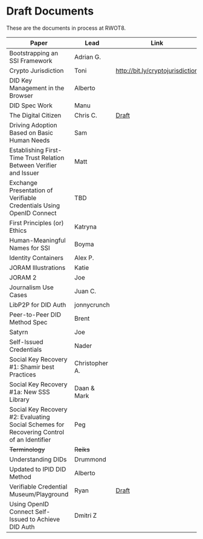 # Draft Documents

These are the documents in process at RWOT8.

| Paper | Lead | Link |
| ------------- | ------------- | ---------- |
| Bootstrapping an SSI Framework | Adrian G. |
| Crypto Jurisdiction | Toni | http://bit.ly/cryptojurisdiction |
| DID Key Management in the Browser | Alberto |
| DID Spec Work | Manu |
| The Digital Citizen | Chris C. | [Draft](digital-citizen.md) |
| Driving Adoption Based on Basic Human Needs | Sam |
| Establishing First-Time Trust Relation Between Verifier and Issuer | Matt |
| Exchange Presentation of Verifiable Credentials Using OpenID Connect | TBD |
| First Principles (or) Ethics | Katryna |
| Human-Meaningful Names for SSI | Boyma |
| Identity Containers | Alex P. |
| JORAM Illustrations | Katie |
| JORAM 2 | Joe |
| Journalism Use Cases | Juan C. | 
| LibP2P for DID Auth | jonnycrunch |
| Peer-to-Peer DID Method Spec | Brent |
| Satyrn | Joe |
| Self-Issued Credentials | Nader |
| Social Key Recovery #1: Shamir best Practices | Christopher A. |
| Social Key Recovery #1a: New SSS Library | Daan & Mark |
| Social Key Recovery #2: Evaluating Social Schemes for Recovering Control of an Identifier | Peg |
| <strike>Terminology</strike> | <strike>Reiks</strike> |
| Understanding DIDs | Drummond |
| Updated to IPID DID Method | Alberto | 
| Verifiable Credential Museum/Playground | Ryan | [Draft](vc-museum-playground.md) |
| Using OpenID Connect Self-Issued to Achieve DID Auth | Dmitri Z |
